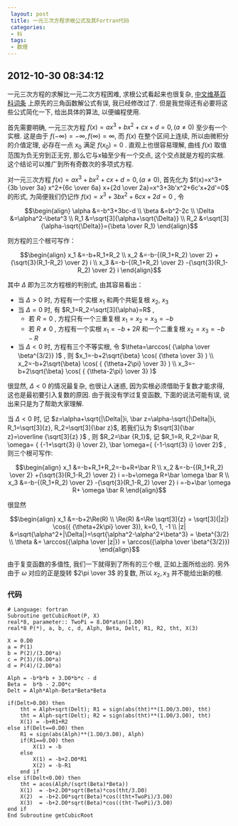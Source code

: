 ```yaml
---
 layout: post
 title: 一元三次方程求根公式及其Fortran代码
 categories: 
 - 科
 tags:
 - 数理
---
```


##  2012-10-30 08:34:12

一元三次方程的求解比一元二次方程困难, 求根公式看起来也很复杂, [中文维基百科词条](http://zh.wikipedia.org/wiki/%E4%B8%89%E6%AC%A1%E6%96%B9%E7%A8%8B)
上原先的三角函数解公式有误, 我已经修改过了. 但是我觉得还有必要将这些公式简化一下, 给出具体的算法, 以便编程使用.

首先需要明确, 一元三次方程 $f(x)=ax^3+bx^2+cx+d=0,(a\neq0)$ 至少有一个实根. 这是由于 $f(-\infty)=-\infty, f(\infty)=\infty$, 
而 $f(x)$ 在整个区间上连续, 所以由微积分的介值定理, 必存在一点 $x_0$ 满足 $f(x_0)=0$ .
直观上也很容易理解, 曲线 $f(x)$ 取值范围为负无穷到正无穷, 那么它与x轴至少有一个交点, 这个交点就是方程的实根.
这个结论可以推广到所有奇数次的多项式方程.

对一元三次方程 $f(x)=ax^3+bx^2+cx+d=0, (a\neq0)$, 首先化为 $f(x)=x^3+{3b \over 3a} x^2+{6c \over 6a} x+{2d \over 2a}=x^3+3b'x^2+6c'x+2d'=0$ 的形式, 
为简便我们仍记作 $f(x)=x^3+3bx^2+6cx+2d=0$ , 令

$$\begin{align}
\alpha &=-b^3+3bc-d \\
\beta &=b^2-2c \\
\Delta &=\alpha^2-\beta^3 \\
R_1 &=\sqrt[3]{\alpha+\sqrt{\Delta}} \\
R_2 &=\sqrt[3]{\alpha-\sqrt{\Delta}}={\beta \over R_1}
\end{align}$$

则方程的三个根可写作：

$$\begin{align} 
 x_1 &=-b+R_1+R_2 \\
 x_2 &=-b-{(R_1+R_2) \over 2} +{\sqrt{3}(R_1-R_2) \over 2} i \\
 x_3 &=-b-{(R_1+R_2) \over 2} -{\sqrt{3}(R_1-R_2) \over 2} i \end{align}$$

其中 $\Delta$ 即为三次方程根的判别式, 由其容易看出：

* 当 $\Delta>0$ 时, 方程有一个实根 $x_1$ 和两个共轭复根 $x_2$, $x_3$ 
* 当 $\Delta=0$ 时, 有 $R_1=R_2=\sqrt[3]{\alpha}=R$ , 
	- 若 $R=0$ , 方程只有一个三重复根 $x_1=x_2=x_3=-b$ 
	- 若 $R\neq0$ , 方程有一个实根 $x_1=-b+2R$ 和一个二重复根 $x_2=x_3=-b-R$ 
* 当 $\Delta \lt 0$ 时, 方程有三个不等实根, 令 $\theta=\arccos( {\alpha \over \beta^{3/2}} )$ , 则
		$x_1=-b+2\sqrt{\beta} \cos( {\theta \over 3} ) \\
		x_2=-b+2\sqrt{\beta} \cos( { {\theta+2\pi} \over 3} ) \\
		x_3=-b+2\sqrt{\beta} \cos( { {\theta-2\pi} \over 3} )$


很显然, $\Delta \lt 0$ 的情况最复杂, 也很让人迷惑, 因为实根必须借助于复数才能求得, 这也是最初要引入复数的原因. 
由于我没有学过复变函数, 下面的说法可能有误, 说出来只是为了帮助大家理解. 

当 $\Delta \lt 0$ 时, 记 $z=\alpha+\sqrt{|\Delta|}i, \bar z=\alpha-\sqrt{|\Delta|}i, R_1=\sqrt[3]{z}, R_2=\sqrt[3]{\bar z}$, 
若我们认为 $\sqrt[3]{\bar z}=\overline {\sqrt[3]{z} }$ , 则 $R_2=\bar {R_1}$, 记 
$R_1=R, R_2=\bar R, \omega= { {-1+\sqrt{3} i} \over 2}, \bar \omega={ {-1-\sqrt{3} i} \over 2}$ , 则三个根可写作: 

$$\begin{align}
 x_1 &=-b+R_1+R_2=-b+R+\bar R \\
 x_2 &=-b-{(R_1+R_2) \over 2} +{\sqrt{3}(R_1-R_2) \over 2} i =-b+\omega R+\bar \omega \bar R \\
 x_3 &=-b-{(R_1+R_2) \over 2} -{\sqrt{3}(R_1-R_2) \over 2} i =-b+\bar \omega R+ \omega \bar R
\end{align}$$

很显然 

$$\begin{align}
x_1 &=-b+2\Re(R) \\
\Re(R) &=\Re \sqrt[3]{z} = \sqrt[3]{|z|} \cos({ {\theta+2k\pi} \over 3}), k=0, 1, -1 \\
|z| &=\sqrt{\alpha^2+|\Delta|}=\sqrt{\alpha^2-\alpha^2+\beta^3} = \beta^{3/2} \\
\theta &= \arccos({\alpha \over |z|}) = \arccos({\alpha \over \beta^{3/2}})
\end{align}$$

由于复变函数的多值性, 我们一下就得到了所有的三个根, 正如上面所给出的. 另外由于 $\omega$ 对应的正是旋转 $2\pi \over 3$ 的复数, 所以 $x_2, x_3$ 并不能给出新的根. 

### 代码

<pre class="line-numbers" data-start="0"><code class="language-fortran"># Language: fortran
Subroutine getCubicRoot(P, X)
real*8, parameter:: TwoPi = 8.D0*atan(1.D0)
real*8 P(*), a, b, c, d, Alph, Beta, Delt, R1, R2, tht, X(3)

X = 0.D0
a = P(1)
b = P(2)/(3.D0*a)
c = P(3)/(6.D0*a)
d = P(4)/(2.D0*a)

Alph = -b*b*b + 3.D0*b*c - d
Beta =  b*b - 2.D0*c
Delt = Alph*Alph-Beta*Beta*Beta

if(Delt>0.D0) then
	tht = Alph+sqrt(Delt); R1 = sign(abs(tht)**(1.D0/3.D0), tht)
	tht = Alph-sqrt(Delt); R2 = sign(abs(tht)**(1.D0/3.D0), tht)
	X(1) = -b+R1+R2
else if(Delt==0.D0) then
	R1 = sign(abs(Alph)**(1.D0/3.D0), Alph)
	if(R1==0.D0) then
		X(1) = -b
	else
		X(1) = -b+2.D0*R1
		X(2) = -b-R1
	end if
else if(Delt<0.D0) then
	tht = acos(Alph/(sqrt(Beta)*Beta))
	X(1)  = -b+2.D0*sqrt(Beta)*cos(tht/3.D0)
	X(2)  = -b+2.D0*sqrt(Beta)*cos((tht+TwoPi)/3.D0)
	X(3)  = -b+2.D0*sqrt(Beta)*cos((tht-TwoPi)/3.D0)
end if
End Subroutine getCubicRoot
</code></pre>
